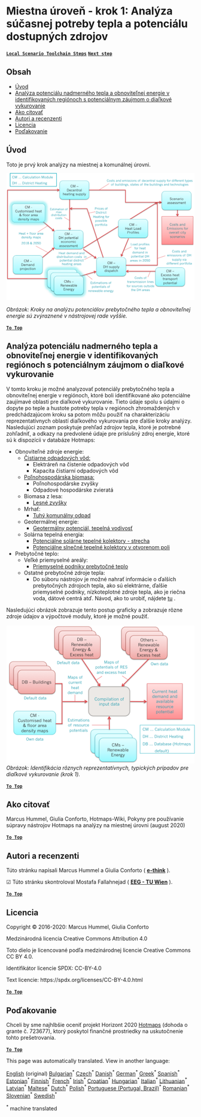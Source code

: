 <h1><a class="anchor" id="local-level---step-1--analysis-of-current-heat-demand-and-available-resource-potentials" href="#local-level---step-1--analysis-of-current-heat-demand-and-available-resource-potentials"><i class="fa fa-link"></i></a>Miestna úroveň - krok 1: Analýza súčasnej potreby tepla a potenciálu dostupných zdrojov</h1><p> <a href="guide-local-and-municipal-levels#the-hotmaps-scenario-toolchain-different-steps"><strong><code>Local Scenario Toolchain Steps</code></strong></a> <a href="step-2-Calculation-of-future-heat-demand-and-gross-floor-area-density-maps"><strong><code>Next step</code></strong></a></p><h2><a class="anchor" id="table-of-contents" href="#table-of-contents"><i class="fa fa-link"></i></a> Obsah</h2><ul><li> <a href="#introduction">Úvod</a></li><li> <a href="#analysis-of-potentials-for-excess-heat-and-renewable-energy-in-the-identified-regions-with-potential-interest-for-district-heating">Analýza potenciálu nadmerného tepla a obnoviteľnej energie v identifikovaných regiónoch s potenciálnym záujmom o diaľkové vykurovanie</a></li><li> <a href="#how-to-cite">Ako citovať</a></li><li> <a href="#authors-and-reviewers">Autori a recenzenti</a></li><li> <a href="#license">Licencia</a></li><li> <a href="#acknowledgement">Poďakovanie</a></li></ul><h2><a class="anchor" id="introduction" href="#introduction"><i class="fa fa-link"></i></a> Úvod</h2><p> Toto je prvý krok analýzy na miestnej a komunálnej úrovni.</p><img src="/en/Step-1-Analysis-of-current-heat-demand-and-available-resource-potentials/Hotmaps_Local_Toolchain_Step_1final.png"/><p> <em>Obrázok: Kroky na analýzu potenciálov prebytočného tepla a obnoviteľnej energie sú zvýraznené v nástrojovej rade vyššie.</em></p><p> <a href="#table-of-contents"><strong><code>To Top</code></strong></a></p><h2><a class="anchor" id="analysis-of-potentials-for-excess-heat-and-renewable-energy-in-the-identified-regions-with-potential-interest-for-district-heating" href="#analysis-of-potentials-for-excess-heat-and-renewable-energy-in-the-identified-regions-with-potential-interest-for-district-heating"><i class="fa fa-link"></i></a> Analýza potenciálu nadmerného tepla a obnoviteľnej energie v identifikovaných regiónoch s potenciálnym záujmom o diaľkové vykurovanie</h2><p> V tomto kroku je možné analyzovať potenciály prebytočného tepla a obnoviteľnej energie v regiónoch, ktoré boli identifikované ako potenciálne zaujímavé oblasti pre diaľkové vykurovanie. Tieto údaje spolu s údajmi o dopyte po teple a hustote potreby tepla v regiónoch zhromaždených v predchádzajúcom kroku sa potom môžu použiť na charakterizáciu reprezentatívnych oblastí diaľkového vykurovania pre ďalšie kroky analýzy. Nasledujúci zoznam poskytuje prehľad zdrojov tepla, ktoré je potrebné zohľadniť, a odkazy na predvolené údaje pre príslušný zdroj energie, ktoré sú k dispozícii v databáze Hotmaps:</p><ul><li> Obnoviteľné zdroje energie:<ul><li> <a href="https://gitlab.com/hotmaps/potential/WWTP">Čistiarne odpadových vôd:</a><ul><li> Elektráreň na čistenie odpadových vôd</li><li> Kapacita čistiarní odpadových vôd</li></ul></li><li> <a href="https://gitlab.com/hotmaps/potential/potential_biomass">Poľnohospodárska biomasa:</a><ul><li> Poľnohospodárske zvyšky</li><li> Odpadové hospodárske zvieratá</li></ul></li><li> Biomasa z lesa:<ul><li> <a href="https://gitlab.com/hotmaps/potential/potential_forest">Lesné zvyšky</a></li></ul></li><li> Mrhať:<ul><li> <a href="https://gitlab.com/hotmaps/potential/potential_municipal_solid_waste">Tuhý komunálny odpad</a></li></ul></li><li> Geotermálnej energie:<ul><li> <a href="https://gitlab.com/hotmaps/potential/potential_geothermal_raster">Geotermálny potenciál, tepelná vodivosť</a></li></ul></li><li> Solárna tepelná energia:<ul><li> <a href="https://gitlab.com/hotmaps/potential/potential_solarthermal_collectors_rooftop">Potenciálne solárne tepelné kolektory - strecha</a></li><li> <a href="https://gitlab.com/hotmaps/potential/potential_solarthermal_collectors_open_field">Potenciálne slnečné tepelné kolektory v otvorenom poli</a></li></ul></li></ul></li><li> Prebytočné teplo:<ul><li> Veľké priemyselné areály:<ul><li> <a href="https://gitlab.com/hotmaps/industrial_sites/industrial_sites_industryBenchmarks">Priemyselné podniky prebytočné teplo</a></li></ul></li><li> Ostatné prebytočné zdroje tepla:<ul><li> Do súboru nástrojov je možné nahrať informácie o ďalších prebytočných zdrojoch tepla, ako sú elektrárne, ďalšie priemyselné podniky, nízkoteplotné zdroje tepla, ako je riečna voda, dátové centrá atď. Návod, ako to urobiť, nájdete <a href="https://wiki.hotmaps.eu/en/CM-Add-industry-plant">tu</a> .</li></ul></li></ul></li></ul><p> Nasledujúci obrázok zobrazuje tento postup graficky a zobrazuje rôzne zdroje údajov a výpočtové moduly, ktoré je možné použiť.<br/><br/><img src="/en/Step-1-Analysis-of-current-heat-demand-and-available-resource-potentials/Wiki-local-detailed-Step-1final.png"/> <em>Obrázok: Identifikácia rôznych reprezentatívnych, typických prípadov pre diaľkové vykurovanie (krok 1).</em><br/></p><p> <a href="#table-of-contents"><strong><code>To Top</code></strong></a></p><h2><a class="anchor" id="how-to-cite" href="#how-to-cite"><i class="fa fa-link"></i></a> Ako citovať</h2><p> Marcus Hummel, Giulia Conforto, Hotmaps-Wiki, Pokyny pre používanie súpravy nástrojov Hotmaps na analýzy na miestnej úrovni (august 2020)</p><p><ins> <code><strong><a href="#table-of-contents">To Top</a></strong></code></ins></p><h2><a class="anchor" id="authors-and-reviewers" href="#authors-and-reviewers"><i class="fa fa-link"></i></a> Autori a recenzenti</h2><p> Túto stránku napísali Marcus Hummel a Giulia Conforto ( <strong><a href="https://e-think.ac.at">e-think</a></strong> ).</p><p> ☑ Túto stránku skontroloval Mostafa Fallahnejad ( <strong><a href="https://eeg.tuwien.ac.at/">EEG - TU Wien</a></strong> ).</p><p> <a href="#table-of-contents"><strong><code>To Top</code></strong></a></p><h2><a class="anchor" id="license" href="#license"><i class="fa fa-link"></i></a> Licencia</h2><p> Copyright © 2016-2020: Marcus Hummel, Giulia Conforto</p><p> Medzinárodná licencia Creative Commons Attribution 4.0</p><p> Toto dielo je licencované podľa medzinárodnej licencie Creative Commons CC BY 4.0.</p><p> Identifikátor licencie SPDX: CC-BY-4.0</p><p> Text licencie: https://spdx.org/licenses/CC-BY-4.0.html</p><p> <a href="#table-of-contents"><strong><code>To Top</code></strong></a></p><h2><a class="anchor" id="acknowledgement" href="#acknowledgement"><i class="fa fa-link"></i></a> Poďakovanie</h2><p> Chceli by sme najhlbšie oceniť projekt Horizont 2020 <a href="https://www.hotmaps-project.eu">Hotmaps</a> (dohoda o grante č. 723677), ktorý poskytol finančné prostriedky na uskutočnenie tohto prešetrovania.</p><p><ins> <code><strong><a href="#table-of-contents">To Top</a></strong></code></ins></p>
<!--- THIS IS A SUPER UNIQUE IDENTIFIER -->

This page was automatically translated. View in another language:

[English](../en/Step-1-Analysis-of-current-heat-demand-and-available-resource-potentials) (original) [Bulgarian](../bg/Step-1-Analysis-of-current-heat-demand-and-available-resource-potentials)<sup>\*</sup> [Czech](../cs/Step-1-Analysis-of-current-heat-demand-and-available-resource-potentials)<sup>\*</sup> [Danish](../da/Step-1-Analysis-of-current-heat-demand-and-available-resource-potentials)<sup>\*</sup> [German](../de/Step-1-Analysis-of-current-heat-demand-and-available-resource-potentials)<sup>\*</sup> [Greek](../el/Step-1-Analysis-of-current-heat-demand-and-available-resource-potentials)<sup>\*</sup> [Spanish](../es/Step-1-Analysis-of-current-heat-demand-and-available-resource-potentials)<sup>\*</sup> [Estonian](../et/Step-1-Analysis-of-current-heat-demand-and-available-resource-potentials)<sup>\*</sup> [Finnish](../fi/Step-1-Analysis-of-current-heat-demand-and-available-resource-potentials)<sup>\*</sup> [French](../fr/Step-1-Analysis-of-current-heat-demand-and-available-resource-potentials)<sup>\*</sup> [Irish](../ga/Step-1-Analysis-of-current-heat-demand-and-available-resource-potentials)<sup>\*</sup> [Croatian](../hr/Step-1-Analysis-of-current-heat-demand-and-available-resource-potentials)<sup>\*</sup> [Hungarian](../hu/Step-1-Analysis-of-current-heat-demand-and-available-resource-potentials)<sup>\*</sup> [Italian](../it/Step-1-Analysis-of-current-heat-demand-and-available-resource-potentials)<sup>\*</sup> [Lithuanian](../lt/Step-1-Analysis-of-current-heat-demand-and-available-resource-potentials)<sup>\*</sup> [Latvian](../lv/Step-1-Analysis-of-current-heat-demand-and-available-resource-potentials)<sup>\*</sup> [Maltese](../mt/Step-1-Analysis-of-current-heat-demand-and-available-resource-potentials)<sup>\*</sup> [Dutch](../nl/Step-1-Analysis-of-current-heat-demand-and-available-resource-potentials)<sup>\*</sup> [Polish](../pl/Step-1-Analysis-of-current-heat-demand-and-available-resource-potentials)<sup>\*</sup> [Portuguese (Portugal, Brazil)](../pt/Step-1-Analysis-of-current-heat-demand-and-available-resource-potentials)<sup>\*</sup> [Romanian](../ro/Step-1-Analysis-of-current-heat-demand-and-available-resource-potentials)<sup>\*</sup>  [Slovenian](../sl/Step-1-Analysis-of-current-heat-demand-and-available-resource-potentials)<sup>\*</sup> [Swedish](../sv/Step-1-Analysis-of-current-heat-demand-and-available-resource-potentials)<sup>\*</sup> 

<sup>\*</sup> machine translated
